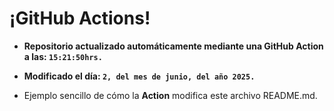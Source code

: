 # ¡GitHub Actions!
* **Repositorio actualizado automáticamente mediante una GitHub Action a las: `15:21:50hrs.`**
* **Modificado el día: `2, del mes de junio, del año 2025.`**

* Ejemplo sencillo de cómo la **Action** modifica este archivo README.md.
